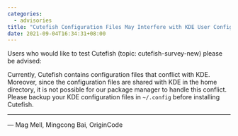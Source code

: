 ```yaml
---
categories:
  - advisories
title: "Cutefish Configuration Files May Interfere with KDE User Configurations"
date: 2021-09-04T16:34:31+08:00
---
```


Users who would like to test Cutefish (topic: cutefish-survey-new) please be advised:

Currently, Cutefish contains configuration files that conflict with KDE.
Moreover, since the configuration files are shared with KDE in the home directory,
it is not possible for our package manager to handle this conflict.
Please backup your KDE configuration files in `~/.config` before installing Cutefish.

---

— Mag Mell, Mingcong Bai, OriginCode
